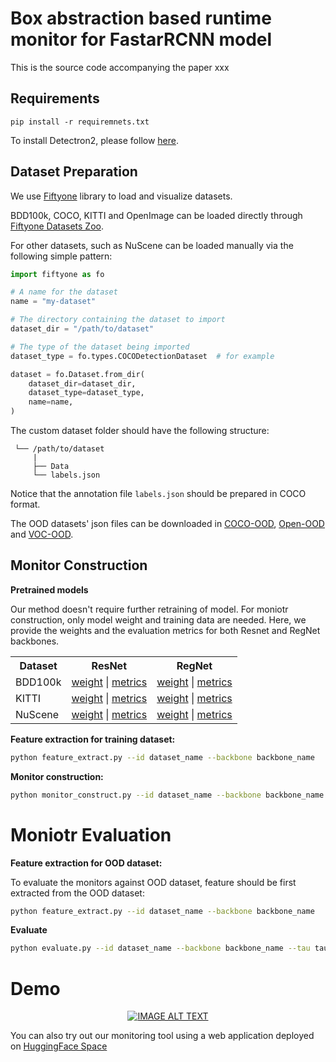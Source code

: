 # Box abstraction based runtime monitor for FastarRCNN model
This is the source code accompanying the paper xxx
## Requirements
```
pip install -r requiremnets.txt
```
To install Detectron2, please follow [here](https://github.com/facebookresearch/detectron2).
## Dataset Preparation
We use [Fiftyone](https://docs.voxel51.com) library to load and visualize datasets. 

BDD100k, COCO, KITTI and OpenImage can be loaded directly through [Fiftyone Datasets Zoo](https://docs.voxel51.com/user_guide/dataset_zoo/datasets.html?highlight=zoo).

For other datasets, such as NuScene can be loaded manually via the following simple pattern:
```python
import fiftyone as fo

# A name for the dataset
name = "my-dataset"

# The directory containing the dataset to import
dataset_dir = "/path/to/dataset"

# The type of the dataset being imported
dataset_type = fo.types.COCODetectionDataset  # for example

dataset = fo.Dataset.from_dir(
    dataset_dir=dataset_dir,
    dataset_type=dataset_type,
    name=name,
)
```
The custom dataset folder should have the following structure:
```
 └── /path/to/dataset
     |
     ├── Data
     └── labels.json
```
Notice that the annotation file `labels.json` should be prepared in COCO format.

The OOD datasets' json files can be downloaded in [COCO-OOD](to-add), [Open-OOD](to-add) and [VOC-OOD](to-add).
## Monitor Construction
**Pretrained models**

Our method doesn't require further retraining of model. For moniotr construction, only model weight and training data are needed. Here, we provide the weights and the evaluation metrics for both Resnet and RegNet backbones.
<table><tbody>
<!-- START TABLE -->
<!-- TABLE HEADER -->
<th valign="bottom">Dataset</th>

<th valign="bottom">ResNet</th>
<!-- TABLE BODY -->
<!-- ROW: BDD -->
<th valign="bottom">RegNet</th>
<!-- TABLE BODY -->
<!-- ROW: BDD -->
 <tr><td align="left">BDD100k</td>
<td align="center"><a href="https://dl.fbaipublicfiles.com/detectron2/COCO-Detection/faster_rcnn_R_50_C4_1x/137257644/model_final_721ade.pkl">weight</a>&nbsp;|&nbsp;<a href="bdd-metrics.txt">metrics</a></td>
<td align="center"><a href="https://dl.fbaipublicfiles.com/detectron2/COCO-Detection/faster_rcnn_R_50_C4_1x/137257644/model_final_721ade.pkl">weight</a>&nbsp;|&nbsp;<a href="https://dl.fbaipublicfiles.com/detectron2/COCO-Detection/faster_rcnn_R_50_C4_1x/137257644/metrics.json">metrics</a></td>
</tr>
 <tr><td align="left">KITTI</td>
<td align="center"><a href="https://dl.fbaipublicfiles.com/detectron2/COCO-Detection/faster_rcnn_R_50_C4_1x/137257644/model_final_721ade.pkl">weight</a>&nbsp;|&nbsp;<a href="https://dl.fbaipublicfiles.com/detectron2/COCO-Detection/faster_rcnn_R_50_C4_1x/137257644/metrics.json">metrics</a></td>
<td align="center"><a href="https://dl.fbaipublicfiles.com/detectron2/COCO-Detection/faster_rcnn_R_50_C4_1x/137257644/model_final_721ade.pkl">weight</a>&nbsp;|&nbsp;<a href="https://dl.fbaipublicfiles.com/detectron2/COCO-Detection/faster_rcnn_R_50_C4_1x/137257644/metrics.json">metrics</a></td>
</tr>
 <tr><td align="left">NuScene</td>
<td align="center"><a href="https://dl.fbaipublicfiles.com/detectron2/COCO-Detection/faster_rcnn_R_50_C4_1x/137257644/model_final_721ade.pkl">weight</a>&nbsp;|&nbsp;<a href="https://dl.fbaipublicfiles.com/detectron2/COCO-Detection/faster_rcnn_R_50_C4_1x/137257644/metrics.json">metrics</a></td>
<td align="center"><a href="https://dl.fbaipublicfiles.com/detectron2/COCO-Detection/faster_rcnn_R_50_C4_1x/137257644/model_final_721ade.pkl">weight</a>&nbsp;|&nbsp;<a href="https://dl.fbaipublicfiles.com/detectron2/COCO-Detection/faster_rcnn_R_50_C4_1x/137257644/metrics.json">metrics</a></td>
</tr>
</tbody></table>

**Feature extraction for training dataset:**
```bash
python feature_extract.py --id dataset_name --backbone backbone_name
```
**Monitor construction:**
```bash
python monitor_construct.py --id dataset_name --backbone backbone_name
```
# Moniotr Evaluation
**Feature extraction for OOD dataset:**

To evaluate the monitors against OOD dataset, feature should be first extracted from the OOD dataset:
```bash
python feature_extract.py --id dataset_name --backbone backbone_name
```
**Evaluate**
```bash
python evaluate.py --id dataset_name --backbone backbone_name --tau tau_for_monitor
```
# Demo
<div align="center">
  <a href="https://drive.google.com/file/d/1ZeIV3Eo0KGgVDJImS5bPEJzjqNs65JBW/preview"><img src="https://i.ibb.co/SRR6jch/Screenshot-2023-09-07-at-13-43-31.png" alt="IMAGE ALT TEXT"></a>
</div>

You can also try out our monitoring tool using a web application deployed on [HuggingFace Space](https://huggingface.co/spaces/HugoHE/monitoringObjectDetection)
